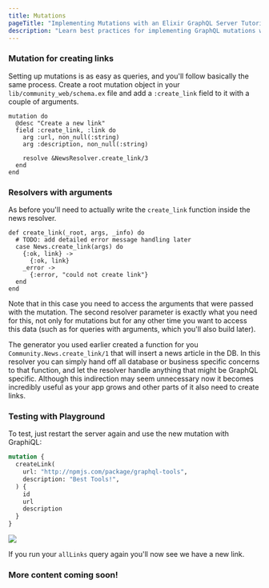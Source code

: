 ```yaml
---
title: Mutations
pageTitle: "Implementing Mutations with an Elixir GraphQL Server Tutorial"
description: "Learn best practices for implementing GraphQL mutations with Absinthe & Elixir. You can test your implementation in a GraphiQL Playground."
---
```



### Mutation for creating links

Setting up mutations is as easy as queries, and you'll follow basically the same process. Create a root mutation object in your `lib/community_web/schema.ex` file and add a `:create_link` field to it with a couple of arguments.

```elixir(path=".../graphql-elixir/lib/community_web/schema.ex")
mutation do
  @desc "Create a new link"
  field :create_link, :link do
    arg :url, non_null(:string)
    arg :description, non_null(:string)

    resolve &NewsResolver.create_link/3
  end
end
```

### Resolvers with arguments

As before you'll need to actually write the `create_link` function inside the news resolver.

```elixir(path=".../graphql-elixir/lib/community_web/resolvers/news_resolver.ex")
def create_link(_root, args, _info) do
  # TODO: add detailed error message handling later
  case News.create_link(args) do
    {:ok, link} ->
      {:ok, link}
    _error ->
      {:error, "could not create link"}
  end
end
```

Note that in this case you need to access the arguments that were passed with the mutation. The second resolver parameter is exactly what you need for this, not only for mutations but for any other time you want to access this data (such as for queries with arguments, which you'll also build later).

The generator you used earlier created a function for you `Community.News.create_link/1` that will insert a news article in the DB. In this resolver you can simply hand off all database or business specific concerns to that function, and let the resolver handle anything that might be GraphQL specific. Although this indirection may seem unnecessary now it becomes incredibly useful as your app grows and other parts of it also need to create links.

### Testing with Playground

To test, just restart the server again and use the new mutation with GraphiQL:

```graphql
mutation {
  createLink(
    url: "http://npmjs.com/package/graphql-tools",
    description: "Best Tools!",
  ) {
    id
    url
    description
  }
}
```

![](http://i.imgur.com/pHNRZlG.png)

If you run your `allLinks` query again you'll now see we have a new link.

### More content coming soon!
